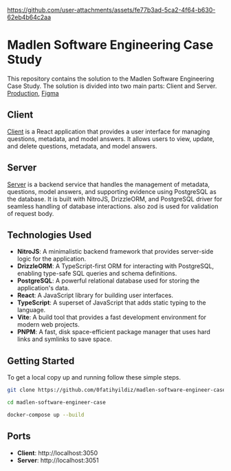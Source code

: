 https://github.com/user-attachments/assets/fe77b3ad-5ca2-4f64-b630-62eb4b64c2aa

# Madlen Software Engineering Case Study

This repository contains the solution to the Madlen Software Engineering Case Study. The solution is divided into two main parts:
Client and Server. [Production](https://madlen-case.binesto.com), [Figma](https://www.figma.com/design/7dgxET1HEUOQBTQCv7wnaH/Madlen-Software-Engineer-Case?node-id=1-53205&t=Uct2Bb3Q5WIoolEx-1)

## Client
[Client](client/README.md) is a React application that provides a user interface for managing questions, metadata, and model answers. It allows users to view, update, and delete questions, metadata, and model answers.

## Server
[Server](server/README.md) is a backend service that handles the management of metadata, questions, model answers, and supporting evidence using PostgreSQL as the database. It is built with NitroJS, DrizzleORM, and PostgreSQL driver for seamless handling of database interactions. also zod is used for validation of request body.

## Technologies Used
- **NitroJS**: A minimalistic backend framework that provides server-side logic for the application.
- **DrizzleORM**: A TypeScript-first ORM for interacting with PostgreSQL, enabling type-safe SQL queries and schema definitions.
- **PostgreSQL**: A powerful relational database used for storing the application's data.
- **React**: A JavaScript library for building user interfaces.
- **TypeScript**: A superset of JavaScript that adds static typing to the language.
- **Vite**: A build tool that provides a fast development environment for modern web projects.
- **PNPM**: A fast, disk space-efficient package manager that uses hard links and symlinks to save space.

## Getting Started
To get a local copy up and running follow these simple steps.

```bash
git clone https://github.com/0fatihyildiz/madlen-software-engineer-case.git

cd madlen-software-engineer-case

docker-compose up --build
```

## Ports
- **Client**: http://localhost:3050
- **Server**: http://localhost:3051
